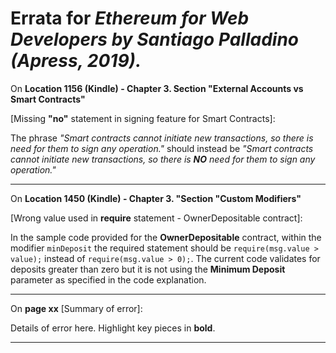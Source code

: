 # Errata for *Ethereum for Web Developers by Santiago Palladino (Apress, 2019).*

On **Location 1156 (Kindle) - Chapter 3. Section "External Accounts vs Smart Contracts"** 

[Missing **"no"** statement in signing feature for Smart Contracts]:
 
The phrase *"Smart contracts cannot initiate new transactions, so there is need for them to sign any operation."* should instead be *"Smart contracts cannot initiate new transactions, so there is **NO** need for them to sign any operation."*

***

On **Location 1450 (Kindle) - Chapter 3. "Section "Custom Modifiers"** 

[Wrong value used in **require** statement - OwnerDepositable contract]:
 
In the sample code provided for the **OwnerDepositable** contract, within the modifier `minDeposit` the required statement should be `require(msg.value > value);` instead of `require(msg.value > 0);`. The current code validates for deposits greater than zero but it is not using the **Minimum Deposit** parameter as specified in the code explanation.

***

On **page xx** [Summary of error]:
 
Details of error here. Highlight key pieces in **bold**.

***
